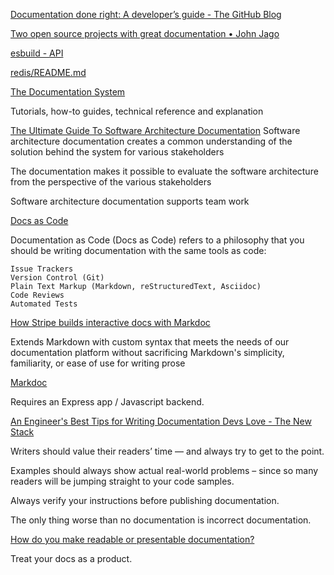 [Documentation done right: A developer’s guide - The GitHub Blog](https://github.blog/developer-skills/documentation-done-right-a-developers-guide/)

[Two open source projects with great documentation • John Jago](https://johnjago.com/great-docs/)

[esbuild - API](https://esbuild.github.io/api/)

[redis/README.md](https://github.com/redis/redis/blob/unstable/README.md)

[The Documentation System](https://www.divio.com/blog/documentation/)

Tutorials, how-to guides, technical reference and explanation

[The Ultimate Guide To Software Architecture Documentation](https://www.workingsoftware.dev/software-architecture-documentation-the-ultimate-guide/)
Software architecture documentation creates a common understanding of the solution behind the system for various stakeholders

The documentation makes it possible to evaluate the software architecture from the perspective of the various stakeholders

Software architecture documentation supports team work

[Docs as Code](https://www.writethedocs.org/guide/docs-as-code/)

Documentation as Code (Docs as Code) refers to a philosophy that you should be writing documentation with the same tools as code:

    Issue Trackers
    Version Control (Git)
    Plain Text Markup (Markdown, reStructuredText, Asciidoc)
    Code Reviews
    Automated Tests

[How Stripe builds interactive docs with Markdoc](https://stripe.com/blog/markdoc)

Extends Markdown with custom syntax that meets the needs of our documentation platform without sacrificing Markdown's simplicity, familiarity, or ease of use for writing prose

[Markdoc](https://markdoc.dev/)

Requires an Express app / Javascript backend.

[An Engineer's Best Tips for Writing Documentation Devs Love - The New Stack](https://thenewstack.io/an-engineers-best-tips-for-writing-documentation-devs-love/)

Writers should value their readers’ time — and always try to get to the point.

Examples should always show actual real-world problems – since so many readers will be jumping straight to your code samples.

Always verify your instructions before publishing documentation.

The only thing worse than no documentation is incorrect documentation.

[How do you make readable or presentable documentation?](https://www.reddit.com/r/ExperiencedDevs/comments/17z5qtj/comment/k9xyngq/?share_id=IpXnb6rkEwpgwe-M8mtC9&utm_name=androidcss)

Treat your docs as a product.
